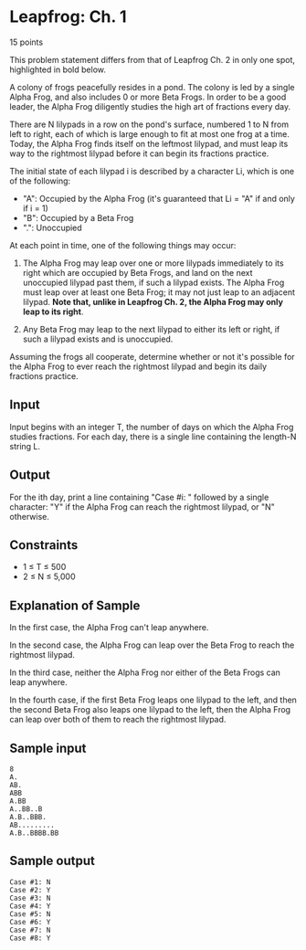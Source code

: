 # Leapfrog: Ch. 1
15 points

This problem statement differs from that of Leapfrog Ch. 2 in only one spot, highlighted in bold below.

A colony of frogs peacefully resides in a pond. The colony is led by a single Alpha Frog, and also includes 0 or more Beta Frogs. In order to be a good leader, the Alpha Frog diligently studies the high art of fractions every day.

There are N lilypads in a row on the pond's surface, numbered 1 to N from left to right, each of which is large enough to fit at most one frog at a time. Today, the Alpha Frog finds itself on the leftmost lilypad, and must leap its way to the rightmost lilypad before it can begin its fractions practice.

The initial state of each lilypad i is described by a character Li, which is one of the following:

- "A": Occupied by the Alpha Frog (it's guaranteed that Li = "A" if and only if i = 1)
- "B": Occupied by a Beta Frog
- ".": Unoccupied

At each point in time, one of the following things may occur:

1) The Alpha Frog may leap over one or more lilypads immediately to its right which are occupied by Beta Frogs, and land on the next unoccupied lilypad past them, if such a lilypad exists. The Alpha Frog must leap over at least one Beta Frog; it may not just leap to an adjacent lilypad. **Note that, unlike in Leapfrog Ch. 2, the Alpha Frog may only leap to its right**.

2) Any Beta Frog may leap to the next lilypad to either its left or right, if such a lilypad exists and is unoccupied.

Assuming the frogs all cooperate, determine whether or not it's possible for the Alpha Frog to ever reach the rightmost lilypad and begin its daily fractions practice.

## Input
Input begins with an integer T, the number of days on which the Alpha Frog studies fractions. For each day, there is a single line containing the length-N string L.

## Output
For the ith day, print a line containing "Case #i: " followed by a single character: "Y" if the Alpha Frog can reach the rightmost lilypad, or "N" otherwise.

## Constraints
- 1 ≤ T ≤ 500
- 2 ≤ N ≤ 5,000

## Explanation of Sample

In the first case, the Alpha Frog can't leap anywhere.

In the second case, the Alpha Frog can leap over the Beta Frog to reach the rightmost lilypad.

In the third case, neither the Alpha Frog nor either of the Beta Frogs can leap anywhere.

In the fourth case, if the first Beta Frog leaps one lilypad to the left, and then the second Beta Frog also leaps one lilypad to the left, then the Alpha Frog can leap over both of them to reach the rightmost lilypad.

## Sample input

    8
    A.
    AB.
    ABB
    A.BB
    A..BB..B
    A.B..BBB.
    AB.........
    A.B..BBBB.BB

## Sample output

    Case #1: N
    Case #2: Y
    Case #3: N
    Case #4: Y
    Case #5: N
    Case #6: Y
    Case #7: N
    Case #8: Y
